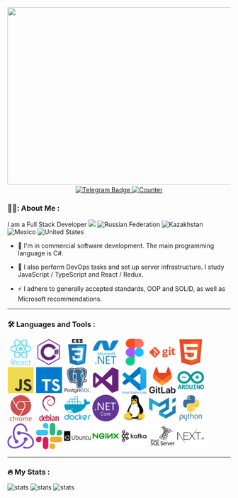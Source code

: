 <div id="header" align="center">
  <img src="https://raw.githubusercontent.com/TheDudeThatCode/TheDudeThatCode/master/Assets/Developer.gif" width=600px height=400px />
  <div id="badges">
  <a href="https://t.me/belovadik">
    <img src="https://img.shields.io/badge/Telegram-blue?logo=telegram&logoColor=white&style=for-the-badge" alt="Telegram Badge" height=30px />
    <img src="https://komarev.com/ghpvc/?username=BigMakCode&style=flat-square&color=green" alt="Counter" height=30px />
  </a>
</div>
</div>

### 👨‍💻: About Me :

I am a Full Stack Developer <img src="https://media.giphy.com/media/WUlplcMpOCEmTGBtBW/giphy.gif" width="30"> ![Russian Federation](https://raw.githubusercontent.com/stevenrskelton/flag-icon/master/png/16/country-4x3/ru.png "Russian Federation") ![Kazakhstan](https://raw.githubusercontent.com/stevenrskelton/flag-icon/master/png/16/country-4x3/kz.png "kazakhstan") ![Mexico](https://raw.githubusercontent.com/stevenrskelton/flag-icon/master/png/16/country-4x3/mx.png "Mexico") ![United States](https://raw.githubusercontent.com/stevenrskelton/flag-icon/master/png/16/country-4x3/us.png "United States")

- :telescope: I'm in commercial software development. The main programming language is C#.

- :seedling: I also perform DevOps tasks and set up server infrastructure. I study JavaScript / TypeScript and React / Redux.

- :zap: I adhere to generally accepted standards, OOP and SOLID, as well as Microsoft recommendations.

---

### :hammer_and_wrench: Languages and Tools :

<div>
  <img src="https://raw.githubusercontent.com/devicons/devicon/master/icons/react/react-original-wordmark.svg" title="React" alt="React" width="60" height="60" />
  <img src="https://raw.githubusercontent.com/devicons/devicon/master/icons/csharp/csharp-line.svg" title="csharp" alt="csharp" width="60" height="60" />
  <img src="https://raw.githubusercontent.com/devicons/devicon/master/icons/css3/css3-original-wordmark.svg" title="css3" alt="css3" width="60" height="60" />
  <img src="https://raw.githubusercontent.com/devicons/devicon/master/icons/dot-net/dot-net-plain-wordmark.svg" title="dot-net" alt="dot-net" width="60" height="60" />
  <img src="https://raw.githubusercontent.com/devicons/devicon/master/icons/figma/figma-original.svg" title="figma" alt="figma" width="60" height="60" />
  <img src="https://raw.githubusercontent.com/devicons/devicon/master/icons/git/git-plain-wordmark.svg" title="git" alt="git " width="60" height="60" />
  <img src="https://raw.githubusercontent.com/devicons/devicon/master/icons/html5/html5-original.svg" title="HTML5" alt="HTML" width="60" height="60" />
  <img src="https://raw.githubusercontent.com/devicons/devicon/master/icons/javascript/javascript-original.svg" title="JavaScript" alt="JavaScript" width="60" height="60" />
  <img src="https://raw.githubusercontent.com/devicons/devicon/master/icons/typescript/typescript-original.svg" title="TypeScript" alt="TypeScript" width="60" height="60" />  
  <img src="https://raw.githubusercontent.com/devicons/devicon/master/icons/postgresql/postgresql-original-wordmark.svg" title="postgresql" alt="postgresql" width="60" height="60" />
  <img src="https://raw.githubusercontent.com/devicons/devicon/master/icons/visualstudio/visualstudio-plain.svg" title="visualstudio"  alt="visualstudio" width="60" height="60" />
  <img src="https://raw.githubusercontent.com/devicons/devicon/master/icons/vscode/vscode-original-wordmark.svg" title="vscode" alt="vscode" width="60" height="60" />
  <img src="https://raw.githubusercontent.com/devicons/devicon/master/icons/gitlab/gitlab-original-wordmark.svg" title="gitlab" alt="gitlab" width="60" height="60" />
  <img src="https://raw.githubusercontent.com/devicons/devicon/master/icons/arduino/arduino-original-wordmark.svg" title="arduino" alt="arduino" width="60" height="60" />
  <img src="https://raw.githubusercontent.com/devicons/devicon/master/icons/chrome/chrome-plain-wordmark.svg" title="chrome" alt="chrome" width="60" height="60" />
  <img src="https://raw.githubusercontent.com/devicons/devicon/master/icons/debian/debian-plain-wordmark.svg" title="debian" alt="debian" width="60" height="60" />
  <img src="https://raw.githubusercontent.com/devicons/devicon/master/icons/docker/docker-plain-wordmark.svg" title="docker" alt="docker" width="60" height="60" />
  <img src="https://raw.githubusercontent.com/devicons/devicon/master/icons/dotnetcore/dotnetcore-original.svg" title="dotnetcore" alt="dotnetcore" width="60" height="60" />
  <img src="https://raw.githubusercontent.com/devicons/devicon/master/icons/linux/linux-original.svg" title="linux" alt="linux" width="60" height="60" />
  <img src="https://raw.githubusercontent.com/devicons/devicon/master/icons/materialui/materialui-original.svg" title="materialui" alt="materialui" width="60" height="60" />
  <img src="https://raw.githubusercontent.com/devicons/devicon/master/icons/python/python-original-wordmark.svg" title="python" alt="python" width="60" height="60" />
  <img src="https://raw.githubusercontent.com/devicons/devicon/master/icons/redux/redux-original.svg" title="redux" alt="redux" width="60" height="60" />
  <img src="https://raw.githubusercontent.com/devicons/devicon/master/icons/slack/slack-original.svg" title="slack" alt="slack" width="60" height="60" />
  <img src="https://raw.githubusercontent.com/devicons/devicon/master/icons/ubuntu/ubuntu-plain-wordmark.svg" title="ubuntu" alt="ubuntu" width="60" height="60" />
  <img src="https://raw.githubusercontent.com/devicons/devicon/master/icons/nginx/nginx-original.svg" title="nginx" alt="nginx" width="60" height="60" />
  
  <img src="https://raw.githubusercontent.com/devicons/devicon/master/icons/apachekafka/apachekafka-original-wordmark.svg" title="kafka" alt="kafka" width="60" height="60" />
  <img src="https://raw.githubusercontent.com/devicons/devicon/master/icons/microsoftsqlserver/microsoftsqlserver-plain-wordmark.svg" title="microsoftsqlserver" alt="microsoftsqlserver" width="60" height="60" />
  <img src="https://raw.githubusercontent.com/devicons/devicon/master/icons/nextjs/nextjs-original-wordmark.svg" title="nextjs" alt="nextjs" width="60" height="60" />
  
</div>

---

### :fire: My Stats :
<div>
<img src="https://github-readme-stats-alirezanet.vercel.app/api?username=bigmakcode&show_icons=true&theme=tokyonight" title="stats" alt="stats" width="400px" height="300px" />
<img src="http://github-readme-streak-stats.herokuapp.com?user=BigMakCode&theme=dark&background=000000" title="stats" alt="stats" width="400px" height="300px" />
<img src="https://github-readme-stats.vercel.app/api/top-langs/?username=Nastiks&theme=dark&background=000000" title="stats" alt="stats" width="800px" height="300px" />
</div>
